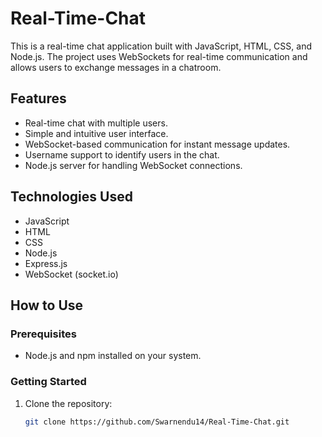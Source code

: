 # Real-Time-Chat
This is a real-time chat application built with JavaScript, HTML, CSS, and Node.js. The project uses WebSockets for real-time communication and allows users to exchange messages in a chatroom.

## Features

- Real-time chat with multiple users.
- Simple and intuitive user interface.
- WebSocket-based communication for instant message updates.
- Username support to identify users in the chat.
- Node.js server for handling WebSocket connections.

## Technologies Used

- JavaScript
- HTML
- CSS
- Node.js
- Express.js
- WebSocket (socket.io)

## How to Use

### Prerequisites

- Node.js and npm installed on your system.

### Getting Started

1. Clone the repository:

   ```bash
   git clone https://github.com/Swarnendu14/Real-Time-Chat.git
